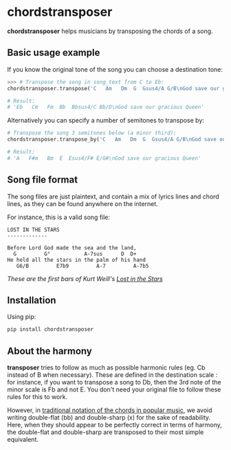 # chordstransposer

**chordstransposer** helps musicians by transposing the chords of a song.

## Basic usage example

If you know the original tone of the song you can choose a destination tone:

```python
>>> # Transpose the song in song_text from C to Eb:
chordstransposer.transpose('C   Am   Dm  G  Gsus4/A G/B\nGod save our gracious Queen', 'C', 'Eb')

# Result:
# 'Eb   Cm   Fm  Bb  Bbsus4/C Bb/D\nGod save our gracious Queen'
```

Alternatively you can specify a number of semitones to transpose by:

```python
# Transpose the song 3 semitones below (a minor third):
chordstransposer.transpose_by('C   Am   Dm  G  Gsus4/A G/B\nGod save our gracious Queen', -3)

# Result:
# 'A   F#m   Bm  E  Esus4/F# E/G#\nGod save our gracious Queen'
```

## Song file format

The song files are just plaintext, and contain a mix of lyrics lines and chord lines, as they can be found anywhere on the internet.

For instance, this is a valid song file:

```
LOST IN THE STARS
-------------

Before Lord God made the sea and the land,
  G         G°           A-7sus      D  D+
He held all the stars in the palm of his hand
   G6/B         E7b9         A-7         A-7b5
```

_These are the first bars of Kurt Weill's [Lost in the Stars](https://www.youtube.com/watch?v=6xJ1u920c2o)_

## Installation

Using pip:

```bash
pip install chordstransposer
```

## About the harmony

**transposer** tries to follow as much as possible harmonic rules (eg. Cb instead of B when necessary). These are defined in the destination scale : for instance, if you want to transpose a song to Db, then the 3rd note of the minor scale is Fb and not E. You don't need your original file to follow these rules for this to work.

However, in [traditional notation of the chords in popular music](<https://en.wikipedia.org/wiki/Chord_names_and_symbols_(popular_music)>), we avoid writing double-flat (bb) and double-sharp (x) for the sake of readability. Here, when they should appear to be perfectly correct in terms of harmony, the double-flat and double-sharp are transposed to their most simple equivalent.
